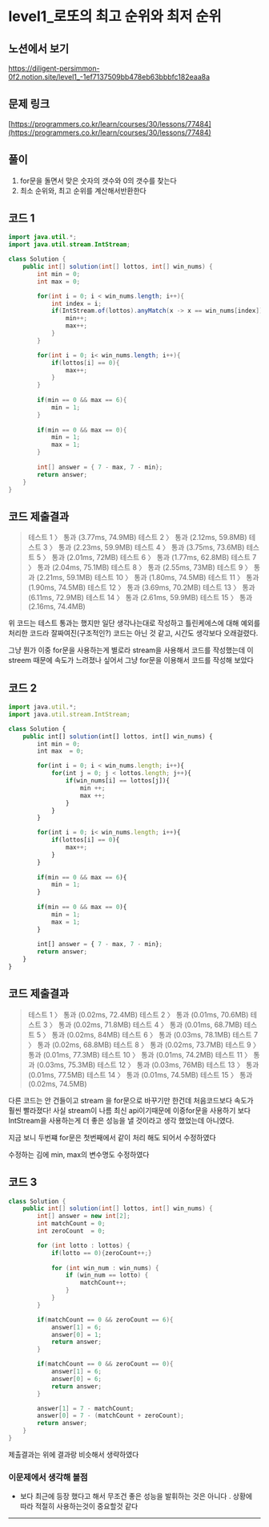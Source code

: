 # level1_로또의 최고 순위와 최저 순위

## 노션에서 보기
https://diligent-persimmon-0f2.notion.site/level1_-1ef7137509bb478eb63bbbfc182eaa8a

## 문제 링크

[https://programmers.co.kr/learn/courses/30/lessons/77484](https://programmers.co.kr/learn/courses/30/lessons/77484)

## 풀이

1. for문을 돌면서 맞은 숫자의 갯수와 0의 갯수를 찾는다
2. 최소 순위와, 최고 순위를 계산해서반환한다 

## 코드 1

```java
import java.util.*;
import java.util.stream.IntStream;

class Solution {
    public int[] solution(int[] lottos, int[] win_nums) {
        int min = 0;
        int max = 0;

        for(int i = 0; i < win_nums.length; i++){
            int index = i;
            if(IntStream.of(lottos).anyMatch(x -> x == win_nums[index])){
                min++;
                max++;
            }
        }

        for(int i = 0; i< win_nums.length; i++){
            if(lottos[i] == 0){
                max++;
            }
        }
        
        if(min == 0 && max == 6){
            min = 1;
        }
        
        if(min == 0 && max == 0){
            min = 1;
            max = 1;
        }
        
        int[] answer = { 7 - max, 7 - min}; 
        return answer;
    }
}
```

## 코드 제출결과
>테스트 1 〉	통과 (3.77ms, 74.9MB)
테스트 2 〉	통과 (2.12ms, 59.8MB)
테스트 3 〉	통과 (2.23ms, 59.9MB)
테스트 4 〉	통과 (3.75ms, 73.6MB)
테스트 5 〉	통과 (2.01ms, 72MB)
테스트 6 〉	통과 (1.77ms, 62.8MB)
테스트 7 〉	통과 (2.04ms, 75.1MB)
테스트 8 〉	통과 (2.55ms, 73MB)
테스트 9 〉	통과 (2.21ms, 59.1MB)
테스트 10 〉	통과 (1.80ms, 74.5MB)
테스트 11 〉	통과 (1.90ms, 74.5MB)
테스트 12 〉	통과 (3.69ms, 70.2MB)
테스트 13 〉	통과 (6.11ms, 72.9MB)
테스트 14 〉	통과 (2.61ms, 59.9MB)
테스트 15 〉	통과 (2.16ms, 74.4MB)

위 코드는 테스트 통과는 했지만 일단 생각나는대로 작성하고 틀린케에스에 대해 예외를 처리한 코드라 잘짜여진(구조적인?) 코드는 아닌 것 같고, 시간도 생각보다 오래걸렸다. 

그냥 뭔가 이중 for문을 사용하는게 별로라 stream을 사용해서 코드를 작성했는데 이 streem 때문에 속도가 느려졌나 싶어서 그냥 for문을 이용해서 코드를 작성해 보았다 

## 코드 2

```jsx
import java.util.*;
import java.util.stream.IntStream;

class Solution {
    public int[] solution(int[] lottos, int[] win_nums) {
        int min = 0;
        int max  = 0;

        for(int i = 0; i < win_nums.length; i++){
            for(int j = 0; j < lottos.length; j++){
                if(win_nums[i] == lottos[j]){
                    min ++;
                    max ++;
                }
            }
        }

        for(int i = 0; i< win_nums.length; i++){
            if(lottos[i] == 0){
                max++;
            }
        }
        
        if(min == 0 && max == 6){
            min = 1;
        }
        
        if(min == 0 && max == 0){
            min = 1;
            max = 1;
        }
        
        int[] answer = { 7 - max, 7 - min}; 
        return answer;
    }
}
```

## 코드 제출결과
>테스트 1 〉	통과 (0.02ms, 72.4MB)
테스트 2 〉	통과 (0.01ms, 70.6MB)
테스트 3 〉	통과 (0.02ms, 71.8MB)
테스트 4 〉	통과 (0.01ms, 68.7MB)
테스트 5 〉	통과 (0.02ms, 84MB)
테스트 6 〉	통과 (0.03ms, 78.1MB)
테스트 7 〉	통과 (0.02ms, 68.8MB)
테스트 8 〉	통과 (0.02ms, 73.7MB)
테스트 9 〉	통과 (0.01ms, 77.3MB)
테스트 10 〉	통과 (0.01ms, 74.2MB)
테스트 11 〉	통과 (0.03ms, 75.3MB)
테스트 12 〉	통과 (0.03ms, 76MB)
테스트 13 〉	통과 (0.01ms, 77.5MB)
테스트 14 〉	통과 (0.01ms, 74.5MB)
테스트 15 〉	통과 (0.02ms, 74.5MB)

다른 코드는 안 건들이고  stream 을 for문으로 바꾸기만 한건데 처음코드보다 속도가 훨씬 빨라졌다!  사실 stream이 나름 최신 api이기때문에 이중for문을 사용하기 보다 IntStream을 사용하는게 더 좋은 성능을 낼 것이라고 생각 했었는데 아니였다. 

 

지금 보니 두번쨰 for문은 첫번째에서 같이 처리 해도 되어서 수정하였다 

수정하는 김에 min, max의 변수명도 수정하였다 

## 코드 3

```java
class Solution {
    public int[] solution(int[] lottos, int[] win_nums) {
        int[] answer = new int[2];
        int matchCount = 0;
        int zeroCount  = 0;

        for (int lotto : lottos) {
            if(lotto == 0){zeroCount++;}
            
            for (int win_num : win_nums) {
                if (win_num == lotto) {
                    matchCount++;
                }
            }
        }

        if(matchCount == 0 && zeroCount == 6){  
            answer[1] = 6;
            answer[0] = 1;
            return answer;
        }

        if(matchCount == 0 && zeroCount == 0){
            answer[1] = 6;
            answer[0] = 6;
            return answer;
        }

        answer[1] = 7 - matchCount;
        answer[0] = 7 - (matchCount + zeroCount);
        return answer;
    }
}
```

제출결과는 위에 결과랑 비슷해서 생략하였다

### 이문제에서 생각해 볼점

- 보다 최근에 등장 했다고 해서 무조건 좋은 성능을 발휘하는 것은 아니다 . 상황에 따라 적절히 사용하는것이 중요할것 같다

---